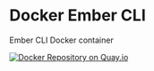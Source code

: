 # Docker Ember CLI
Ember CLI Docker container

[![Docker Repository on Quay.io](https://quay.io/repository/freshbooks/ember-cli/status "Docker Repository on Quay.io")](https://quay.io/repository/freshbooks/ember-cli)
